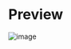 # Preview
![image](https://github.com/user-attachments/assets/21a44b6c-bbcf-4603-b67b-2b1006d4f63f)
